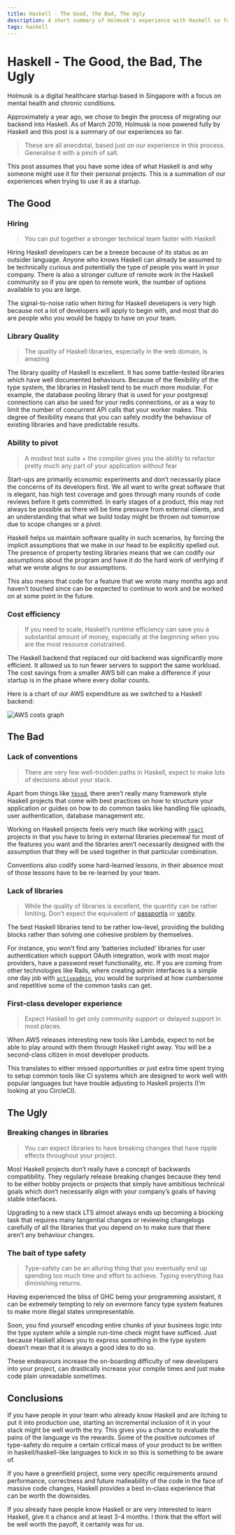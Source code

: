```yaml
---
title: Haskell - The Good, the Bad, The Ugly
description: A short summary of Holmusk's experience with Haskell so far
tags: haskell
---
```


# Haskell - The Good, the Bad, The Ugly

Holmusk is a digital healthcare startup based in Singapore with a focus on mental health and chronic conditions.

Approximately a year ago, we chose to begin the process of migrating our backend into Haskell. As of March 2019, Holmusk is now powered fully by Haskell and this post is a summary of our experiences so far.

> These are all anecdotal, based just on our experience in this process. Generalise it with a pinch of salt.

This post assumes that you have some idea of what Haskell is and why someone might use it for their personal projects. This is a summation of our experiences when trying to use it as a startup.


## The Good

### Hiring

> You can put together a stronger technical team faster with Haskell

Hiring Haskell developers can be a breeze because of its status as an outsider language. Anyone who knows Haskell can already be assumed to be technically curious and potentially the type of people you want in your company. There is also a stronger culture of remote work in the Haskell community so if you are open to remote work, the number of options available to you are large.

The signal-to-noise ratio when hiring for Haskell developers is very high because not a lot of developers will apply to begin with, and most that do are people who you would be happy to have on your team.

### Library Quality

> The quality of Haskell libraries, especially in the web domain, is amazing

The library quality of Haskell is excellent. It has some battle-tested libraries which have well documented behaviours. Because of the flexibility of the type system, the libraries in Haskell tend to be much more modular. For example, the database pooling library that is used for your postgresql connections can also be used for your redis connections, or as a way to limit the number of concurrent API calls that your worker makes. This degree of flexibility means that you can safely modify the behaviour of existing libraries and have predictable results.

### Ability to pivot

> A modest test suite + the compiler gives you the ability to refactor pretty much any part of your application without fear

Start-ups are primarily economic experiments and don’t necessarily place the concerns of its developers first. We all want to write great software that is elegant, has high test coverage and goes through many rounds of code reviews before it gets committed. In early stages of a product, this may not always be possible as there will be time pressure from external clients, and an understanding that what we build today might be thrown out tomorrow due to scope changes or a pivot.

Haskell helps us maintain software quality in such scenarios, by forcing the implicit assumptions that we make in our head to be explicitly spelled out. The presence of property testing libraries means that we can codify our assumptions about the program and have it do the hard work of verifying if what we wrote aligns to our assumptions.

This also means that code for a feature that we wrote many months ago and haven’t touched since can be expected to continue to work and be worked on at some point in the future.

### Cost efficiency

> If you need to scale, Haskell’s runtime efficiency can save you a substantial amount of money, especially at the beginning when you are the most resource constrained.

The Haskell backend that replaced our old backend was significantly more efficient. It allowed us to run fewer servers to support the same workload. The cost savings from a smaller AWS bill can make a difference if your startup is in the phase where every dollar counts.

Here is a chart of our AWS expenditure as we switched to a Haskell backend:

<img src="/images/aws-costs.png" class="img-fluid" alt="AWS costs graph">

## The Bad

### Lack of conventions

> There are very few well-trodden paths in Haskell, expect to make lots of decisions about your stack.

Apart from things like [`Yesod`](https://www.yesodweb.com/), there aren’t really many framework style Haskell projects that come with best practices on how to structure your application or guides on how to do common tasks like handling file uploads, user authentication, database management etc.

Working on Haskell projects feels very much like working with [`react`](https://reactjs.org/) projects in that you have to bring in external libraries piecemeal for most of the features you want and the libraries aren’t necessarily designed with the assumption that they will be used together in that particular combination.

Conventions also codify some hard-learned lessons, in their absence most of those lessons have to be re-learned by your team.

### Lack of libraries

> While the quality of libraries is excellent, the quantity can be rather limiting. Don’t expect the equivalent of [passportjs](http://www.passportjs.org/) or [vanity](http://vanity.labnotes.org/).

The best Haskell libraries tend to be rather low-level, providing the building blocks rather than solving one cohesive problem by themselves.

For instance, you won’t find any ‘batteries included’ libraries for user authentication which support OAuth integration, work with most major providers, have a password reset functionality, etc. If you are coming from other technologies like Rails, where creating admin interfaces is a simple one day job with [`activeadmin`](https://activeadmin.info/), you would be surprised at how cumbersome and repetitive some of the common tasks can get.  

### First-class developer experience

> Expect Haskell to get only community support or delayed support in most places.

When AWS releases interesting new tools like Lambda, expect to not be able to play around with them through Haskell right away. You will be a second-class citizen in most developer products.

This translates to either missed opportunities or just extra time spent trying to setup common tools like CI systems which are designed to work well with popular languages but have trouble adjusting to Haskell projects (I’m looking at you CircleCI).

## The Ugly

### Breaking changes in libraries

> You can expect libraries to have breaking changes that have ripple effects throughout your project.

Most Haskell projects don’t really have a concept of backwards compatibility. They regularly release breaking changes because they tend to be either hobby projects or projects that simply have ambitious technical goals which don’t necessarily align with your company’s goals of having stable interfaces.

Upgrading to a new stack LTS almost always ends up becoming a blocking task that requires many tangential changes or reviewing changelogs carefully of all the libraries that you depend on to make sure that there aren’t any behaviour changes.

### The bait of type safety

> Type-safety can be an alluring thing that you eventually end up spending too much time and effort to achieve. Typing everything has diminishing returns.

Having experienced the bliss of GHC being your programming assistant, it can be extremely tempting to rely on evermore fancy type system features to make more illegal states unrepresentable.

Soon, you find yourself encoding entire chunks of your business logic into the type system while a simple run-time check might have sufficed. Just because Haskell allows you to express something in the type system doesn’t mean that it is always a good idea to do so.

These endeavours increase the on-boarding difficulty of new developers into your project, can drastically increase your compile times and just make code plain unreadable sometimes.

## Conclusions

If you have people in your team who already know Haskell and are itching to put it into production use, starting an incremental inclusion of it in your stack might be well worth the try. This gives you a chance to evaluate the pains of the language vs the rewards. Some of the positive outcomes of type-safety do require a certain critical mass of your product to be written in haskell/haskell-like languages to kick in so this is something to be aware of.

If you have a greenfield project, some very specific requirements around performance, correctness and future malleability of the code in the face of massive code changes, Haskell provides a best in-class experience that can be worth the downsides.

If you already have people know Haskell or are very interested to learn Haskell, give it a chance and at least 3-4 months. I think that the effort will be well worth the payoff, it certainly was for us.
